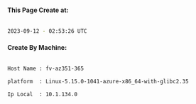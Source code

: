 
   
#### This Page Create at:

```bash

2023-09-12 - 02:53:26 UTC

```

#### Create By Machine:

```bash

Host Name : fv-az351-365

platform  : Linux-5.15.0-1041-azure-x86_64-with-glibc2.35

Ip Local  : 10.1.134.0

```


